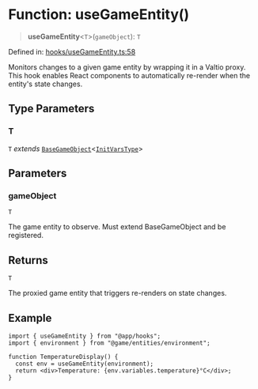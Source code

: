 # Function: useGameEntity()

> **useGameEntity**\<`T`\>(`gameObject`): `T`

Defined in: [hooks/useGameEntity.ts:58](https://github.com/laruss/react-text-game/blob/ebc985d74d2d38c34169b7426a7d28520cf19743/packages/core/src/hooks/useGameEntity.ts#L58)

Monitors changes to a given game entity by wrapping it in a Valtio proxy.
This hook enables React components to automatically re-render when the entity's state changes.

## Type Parameters

### T

`T` *extends* [`BaseGameObject`](../classes/BaseGameObject.md)\<[`InitVarsType`](../type-aliases/InitVarsType.md)\>

## Parameters

### gameObject

`T`

The game entity to observe. Must extend BaseGameObject and be registered.

## Returns

`T`

The proxied game entity that triggers re-renders on state changes.

## Example

```tsx
import { useGameEntity } from "@app/hooks";
import { environment } from "@game/entities/environment";

function TemperatureDisplay() {
  const env = useGameEntity(environment);
  return <div>Temperature: {env.variables.temperature}°C</div>;
}
```
